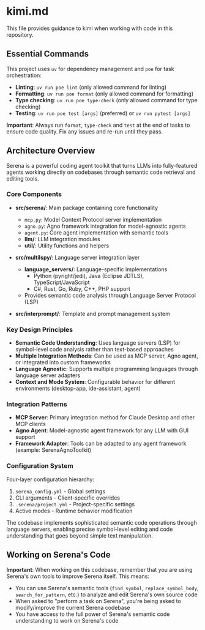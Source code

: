 # kimi.md

This file provides guidance to kimi when working with code in this repository.

## Essential Commands

This project uses `uv` for dependency management and `poe` for task orchestration:

- **Linting**: `uv run poe lint` (only allowed command for linting)
- **Formatting**: `uv run poe format` (only allowed command for formatting)
- **Type checking**: `uv run poe type-check` (only allowed command for type checking)
- **Testing**: `uv run poe test [args]` (preferred) or `uv run pytest [args]`

**Important**: Always run `format`, `type-check` and `test` at the end of tasks to ensure code quality. Fix any issues and re-run until they pass.

## Architecture Overview

Serena is a powerful coding agent toolkit that turns LLMs into fully-featured agents working directly on codebases through semantic code retrieval and editing tools.

### Core Components

- **src/serena/**: Main package containing core functionality

  - `mcp.py`: Model Context Protocol server implementation
  - `agno.py`: Agno framework integration for model-agnostic agents
  - `agent.py`: Core agent implementation with semantic tools
  - **llm/**: LLM integration modules
  - **util/**: Utility functions and helpers

- **src/multilspy/**: Language server integration layer

  - **language_servers/**: Language-specific implementations
    - Python (pyright/jedi), Java (Eclipse JDTLS), TypeScript/JavaScript
    - C#, Rust, Go, Ruby, C++, PHP support
  - Provides semantic code analysis through Language Server Protocol (LSP)

- **src/interprompt/**: Template and prompt management system

### Key Design Principles

- **Semantic Code Understanding**: Uses language servers (LSP) for symbol-level code analysis rather than text-based approaches
- **Multiple Integration Methods**: Can be used as MCP server, Agno agent, or integrated into custom frameworks
- **Language Agnostic**: Supports multiple programming languages through language server adapters
- **Context and Mode System**: Configurable behavior for different environments (desktop-app, ide-assistant, agent)

### Integration Patterns

- **MCP Server**: Primary integration method for Claude Desktop and other MCP clients
- **Agno Agent**: Model-agnostic agent framework for any LLM with GUI support
- **Framework Adapter**: Tools can be adapted to any agent framework (example: SerenaAgnoToolkit)

### Configuration System

Four-layer configuration hierarchy:

1. `serena_config.yml` - Global settings
2. CLI arguments - Client-specific overrides
3. `.serena/project.yml` - Project-specific settings
4. Active modes - Runtime behavior modification

The codebase implements sophisticated semantic code operations through language servers, enabling precise symbol-level editing and code understanding that goes beyond simple text manipulation.

## Working on Serena's Code

**Important**: When working on this codebase, remember that you are using Serena's own tools to improve Serena itself. This means:

- You can use Serena's semantic tools (`find_symbol`, `replace_symbol_body`, `search_for_pattern`, etc.) to analyze and edit Serena's own source code
- When asked to "perform a task on Serena", you're being asked to modify/improve the current Serena codebase
- You have access to the full power of Serena's semantic code understanding to work on Serena's code
